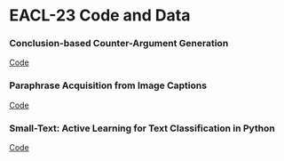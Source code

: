 # EACL-23 Code and Data

### Conclusion-based Counter-Argument Generation

[Code](https://github.com/webis-de/eacl23-conclusion-based-counter-argument-generation)

### Paraphrase Acquisition from Image Captions

[Code](https://github.com/webis-de/eacl23-paraphrase-acquisition-from-image-captions)

### Small-Text: Active Learning for Text Classification in Python

[Code](https://github.com/webis-de/small-text)

